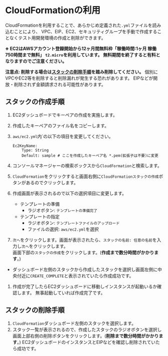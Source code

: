 # CloudFormationの利用

CloudFormationを利用することで、あらかじめ定義された`.yml`ファイルを読み込むことにより、
VPC、EIP、EC2、セキュリティグループを手動で作成することなくテスト用開発環境の作成と削除ができます。

**※ EC2はAWSアカウント登録開始から12ヶ月間無料枠「稼働時間:1ヶ月 稼働750時間まで無料」
`t2.micro`を利用しています。
無料期間を終了すると有料となりますのでご注意ください。**

**注意点: 削除する場合は[スタックの削除手順](#スタックの削除手順)を踏み削除してください。**
個別にVPCやEC2等を削除すると削除漏れが発生する恐れがあります。
EIPなどが開放・削除されず金額請求される可能性があります。

## スタックの作成手順
1. EC2ダッシュボードでキーペアの作成を実施します。
2. 作成したキーペアのファイル名をコピーします。
3. `aws/ec2.yml`内`の以下の項目を変更してください。
    ```
    Ec2KeyName:
        Type: String
        Default: sample # ここを作成したキーペア名 *.pem(拡張子は不要)に変更
    ```

4. コンソールマネージャーの検索ボックスから`CloudFormation`と検索します。
5. `CloudFormation`をクリックすると画面右側に`CloudFormationスタックの作成`ボタンがあるのでクリックします。
6. 作成画面が表示されるので以下の選択項目に変更します。
    - テンプレートの準備
      - ラジオボタン: `テンプレートの準備完了` 
    -  テンプレートの指定
        - ラジオボタン: `テンプレートファイルのアップロード`
        - ファイルの選択: `aws/ec2.yml`を選択

7. `次へ`をクリックします。画面が表示されたら、`スタックの名前: 任意の名前`を入力し`次へ`をクリックします。<br>画面下部の`スタックの作成`をクリックします。(**作成まで数分時間がかかります**。)
- ダッシュボード左側のスタックから作成したスタックを選択し画面左側に中央付近に`CREATE_COMPLETE`と表示されていたら作成成功です。

1. 作成が完了したらEC2ダッシュボードに移動しインスタンスが起動いるか確認します。
無事起動していれば作成完了です。

## スタックの削除手順
1. `CloudFormation`ダッシュボード左側のスタックを選択します。
2. スタック一覧が表示されるので、作成したスタックのラジオボタンを選択し画面上部右側の削除ボタンをクリックします。(**削除まで数分時間がかかります**。)
   EC2ダッシュボードのインスタンスとEIPなどを確認し削除されていたら成功です。